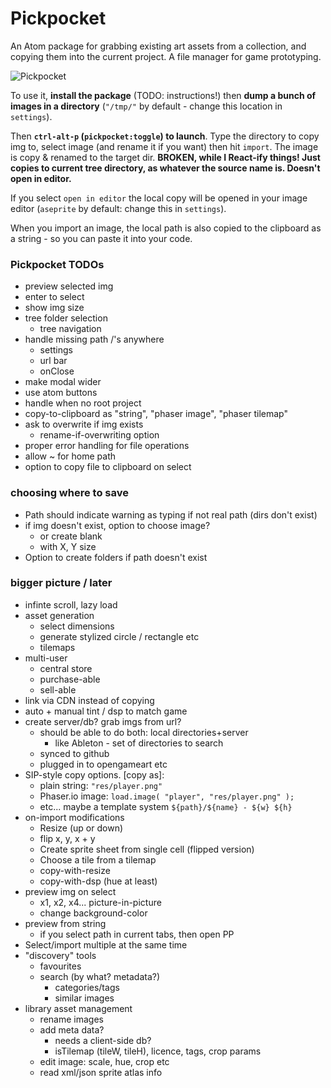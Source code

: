 # Pickpocket

An Atom package for grabbing existing art assets from a collection, and copying them into the current project. A file manager for game prototyping.

![Pickpocket](https://cloud.githubusercontent.com/assets/129330/15506386/6c08650a-2195-11e6-9b22-d25fea6dc3a5.png)

To use it, **install the package** (TODO: instructions!) then **dump a bunch of images in a directory** (`"/tmp/"` by default - change this location in `settings`).

Then **`ctrl-alt-p` (`pickpocket:toggle`) to launch**. Type the directory to copy img to, select image (and rename it if you want) then hit `import`. The image is copy & renamed to the target dir. **BROKEN, while I React-ify things! Just copies to current tree directory, as whatever the source name is. Doesn't open in editor.**

If you select `open in editor` the local copy will be opened in your image editor (`aseprite` by default: change this in `settings`).

When you import an image, the local path is also copied to the clipboard as a string - so you can paste it into your code.

### Pickpocket TODOs

  * preview selected img
  * enter to select
  * show img size
  * tree folder selection
    * tree navigation
  * handle missing path /'s anywhere
    * settings
    * url bar
    * onClose
  * make modal wider
  * use atom buttons
  * handle when no root project
  * copy-to-clipboard as "string", "phaser image", "phaser tilemap"
  * ask to overwrite if img exists
    * rename-if-overwriting option
  * proper error handling for file operations
  * allow ~ for home path
  * option to copy file to clipboard on select

### choosing where to save

  * Path should indicate warning as typing if not real path (dirs don't exist)
  * if img doesn't exist, option to choose image?
    * or create blank
    * with X, Y size
  * Option to create folders if path doesn't exist

### bigger picture / later

  * infinte scroll, lazy load
  * asset generation
    * select dimensions
    * generate stylized circle / rectangle etc
    * tilemaps
  * multi-user
    * central store
    * purchase-able
    * sell-able
  * link via CDN instead of copying
  * auto + manual tint / dsp to match game
  * create server/db? grab imgs from url?
    * should be able to do both: local directories+server
      * like Ableton - set of directories to search
    * synced to github
    * plugged in to opengameart etc
  * SIP-style copy options. [copy as]:
    * plain string: `"res/player.png"`
    * Phaser.io image: `load.image( "player", "res/player.png" );`
    * etc... maybe a template system `${path}/${name} - ${w} ${h}`
  * on-import modifications
    * Resize (up or down)
    * flip x, y, x + y
    * Create sprite sheet from single cell (flipped version)
    * Choose a tile from a tilemap
    * copy-with-resize
    * copy-with-dsp (hue at least)
  * preview img on select
    * x1, x2, x4... picture-in-picture
    * change background-color
  * preview from string
    * if you select path in current tabs, then open PP
  * Select/import multiple at the same time
  * "discovery" tools
    * favourites
    * search (by what? metadata?)
      * categories/tags
      * similar images
  * library asset management
    * rename images
    * add meta data?
      * needs a client-side db?
      * isTilemap (tileW, tileH), licence, tags, crop params
    * edit image: scale, hue, crop etc
    * read xml/json sprite atlas info

